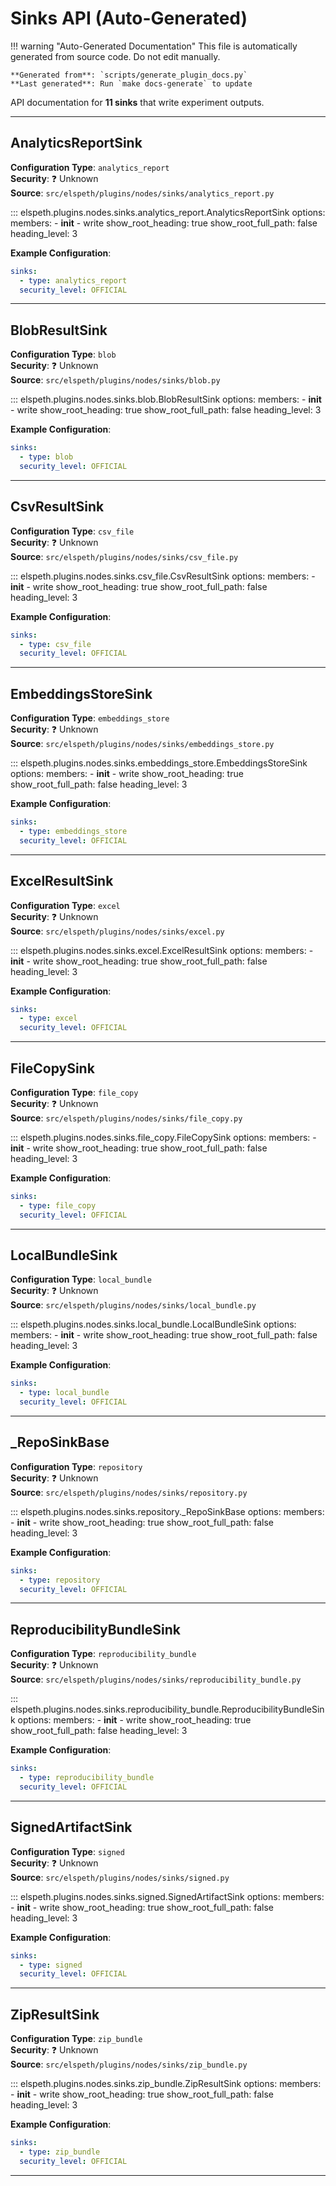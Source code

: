 # Sinks API (Auto-Generated)

!!! warning "Auto-Generated Documentation"
    This file is automatically generated from source code. Do not edit manually.
    
    **Generated from**: `scripts/generate_plugin_docs.py`  
    **Last generated**: Run `make docs-generate` to update

API documentation for **11 sinks** that write experiment outputs.

---

## AnalyticsReportSink

**Configuration Type**: `analytics_report`  
**Security**: ❓ Unknown  
**Source**: `src/elspeth/plugins/nodes/sinks/analytics_report.py`

::: elspeth.plugins.nodes.sinks.analytics_report.AnalyticsReportSink
    options:
      members:
        - __init__
        - write
      show_root_heading: true
      show_root_full_path: false
      heading_level: 3

**Example Configuration**:
```yaml
sinks:
  - type: analytics_report
  security_level: OFFICIAL
```

---

## BlobResultSink

**Configuration Type**: `blob`  
**Security**: ❓ Unknown  
**Source**: `src/elspeth/plugins/nodes/sinks/blob.py`

::: elspeth.plugins.nodes.sinks.blob.BlobResultSink
    options:
      members:
        - __init__
        - write
      show_root_heading: true
      show_root_full_path: false
      heading_level: 3

**Example Configuration**:
```yaml
sinks:
  - type: blob
  security_level: OFFICIAL
```

---

## CsvResultSink

**Configuration Type**: `csv_file`  
**Security**: ❓ Unknown  
**Source**: `src/elspeth/plugins/nodes/sinks/csv_file.py`

::: elspeth.plugins.nodes.sinks.csv_file.CsvResultSink
    options:
      members:
        - __init__
        - write
      show_root_heading: true
      show_root_full_path: false
      heading_level: 3

**Example Configuration**:
```yaml
sinks:
  - type: csv_file
  security_level: OFFICIAL
```

---

## EmbeddingsStoreSink

**Configuration Type**: `embeddings_store`  
**Security**: ❓ Unknown  
**Source**: `src/elspeth/plugins/nodes/sinks/embeddings_store.py`

::: elspeth.plugins.nodes.sinks.embeddings_store.EmbeddingsStoreSink
    options:
      members:
        - __init__
        - write
      show_root_heading: true
      show_root_full_path: false
      heading_level: 3

**Example Configuration**:
```yaml
sinks:
  - type: embeddings_store
  security_level: OFFICIAL
```

---

## ExcelResultSink

**Configuration Type**: `excel`  
**Security**: ❓ Unknown  
**Source**: `src/elspeth/plugins/nodes/sinks/excel.py`

::: elspeth.plugins.nodes.sinks.excel.ExcelResultSink
    options:
      members:
        - __init__
        - write
      show_root_heading: true
      show_root_full_path: false
      heading_level: 3

**Example Configuration**:
```yaml
sinks:
  - type: excel
  security_level: OFFICIAL
```

---

## FileCopySink

**Configuration Type**: `file_copy`  
**Security**: ❓ Unknown  
**Source**: `src/elspeth/plugins/nodes/sinks/file_copy.py`

::: elspeth.plugins.nodes.sinks.file_copy.FileCopySink
    options:
      members:
        - __init__
        - write
      show_root_heading: true
      show_root_full_path: false
      heading_level: 3

**Example Configuration**:
```yaml
sinks:
  - type: file_copy
  security_level: OFFICIAL
```

---

## LocalBundleSink

**Configuration Type**: `local_bundle`  
**Security**: ❓ Unknown  
**Source**: `src/elspeth/plugins/nodes/sinks/local_bundle.py`

::: elspeth.plugins.nodes.sinks.local_bundle.LocalBundleSink
    options:
      members:
        - __init__
        - write
      show_root_heading: true
      show_root_full_path: false
      heading_level: 3

**Example Configuration**:
```yaml
sinks:
  - type: local_bundle
  security_level: OFFICIAL
```

---

## _RepoSinkBase

**Configuration Type**: `repository`  
**Security**: ❓ Unknown  
**Source**: `src/elspeth/plugins/nodes/sinks/repository.py`

::: elspeth.plugins.nodes.sinks.repository._RepoSinkBase
    options:
      members:
        - __init__
        - write
      show_root_heading: true
      show_root_full_path: false
      heading_level: 3

**Example Configuration**:
```yaml
sinks:
  - type: repository
  security_level: OFFICIAL
```

---

## ReproducibilityBundleSink

**Configuration Type**: `reproducibility_bundle`  
**Security**: ❓ Unknown  
**Source**: `src/elspeth/plugins/nodes/sinks/reproducibility_bundle.py`

::: elspeth.plugins.nodes.sinks.reproducibility_bundle.ReproducibilityBundleSink
    options:
      members:
        - __init__
        - write
      show_root_heading: true
      show_root_full_path: false
      heading_level: 3

**Example Configuration**:
```yaml
sinks:
  - type: reproducibility_bundle
  security_level: OFFICIAL
```

---

## SignedArtifactSink

**Configuration Type**: `signed`  
**Security**: ❓ Unknown  
**Source**: `src/elspeth/plugins/nodes/sinks/signed.py`

::: elspeth.plugins.nodes.sinks.signed.SignedArtifactSink
    options:
      members:
        - __init__
        - write
      show_root_heading: true
      show_root_full_path: false
      heading_level: 3

**Example Configuration**:
```yaml
sinks:
  - type: signed
  security_level: OFFICIAL
```

---

## ZipResultSink

**Configuration Type**: `zip_bundle`  
**Security**: ❓ Unknown  
**Source**: `src/elspeth/plugins/nodes/sinks/zip_bundle.py`

::: elspeth.plugins.nodes.sinks.zip_bundle.ZipResultSink
    options:
      members:
        - __init__
        - write
      show_root_heading: true
      show_root_full_path: false
      heading_level: 3

**Example Configuration**:
```yaml
sinks:
  - type: zip_bundle
  security_level: OFFICIAL
```

---
